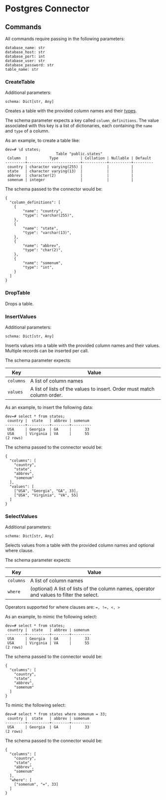 # Postgres Connector

## Commands

All commands require passing in the following parameters:

```
database_name: str
database_host: str
database_port: int
database_user: str
database_password: str
table_name: str
```

### CreateTable

Additional parameters:

```
schema: Dict[str, Any]
```

Creates a table with the provided column names and their [types](https://www.postgresql.org/docs/current/datatype.html).

The schema parameter expects a key called `column_definitions`. The value associated with this key is a list of dictionaries, each containing the `name` and `type` of a column.

As an example, to create a table like:

```
dev=# \d states;
                       Table "public.states"
 Column  |          Type          | Collation | Nullable | Default 
---------+------------------------+-----------+----------+---------
 country | character varying(255) |           |          | 
 state   | character varying(13)  |           |          | 
 abbrev  | character(2)           |           |          | 
 somenum | integer                |           |          | 

```

The schema passed to the connector would be:

```
{
  "column_definitions": [
    {
        "name": "country",
        "type": "varchar(255)",
    },
    {
        "name": "state",
        "type": "varchar(13)",
    },
    {
        "name": "abbrev",
        "type": "char(2)",
    },
    {
        "name": "somenum",
        "type": "int",
    }
  ]
}
```

### DropTable

Drops a table.

### InsertValues

Additional parameters:

```
schema: Dict[str, Any]
```

Inserts values into a table with the provided column names and their values. Multiple records can be inserted per call.

The schema parameter expects:

| Key | Value |
|-----|-------|
| `columns` | A list of column names |
| `values` | A list of lists of the values to insert. Order must match column order. |

As an example, to insert the following data:

```
dev=# select * from states;
 country |  state   | abbrev | somenum 
---------+----------+--------+---------
 USA     | Georgia  | GA     |      33
 USA     | Virginia | VA     |      55
(2 rows)

```

The schema passed to the connector would be:

```
{
  "columns": [
    "country",
    "state",
    "abbrev",
    "somenum"
  ], 
  "values": [
    ["USA", "Georgia", "GA", 33], 
    ["USA", "Virginia", "VA", 55]
  ]
}
```
### SelectValues

Additional parameters:

```
schema: Dict[str, Any]
```

Selects values from a table with the provided column names and optional where clause.

The schema parameter expects:

| Key | Value |
|-----|-------|
| `columns` | A list of column names |
| `where` | (optional) A list of lists of the column names, operator and values to filter the select. |

Operators supported for where clauses are: `=, !=, <, >`

As an example, to mimic the following select:

```
dev=# select * from states;
 country |  state   | abbrev | somenum 
---------+----------+--------+---------
 USA     | Georgia  | GA     |      33
 USA     | Virginia | VA     |      55
(2 rows)

```

The schema passed to the connector would be:

```
{
  "columns": [
    "country",
    "state",
    "abbrev",
    "somenum"
  ]
}
```

To mimic the following select:

```
dev=# select * from states where somenum = 33;
 country |  state   | abbrev | somenum 
---------+----------+--------+---------
 USA     | Georgia  | GA     |      33
(2 rows)

```

The schema passed to the connector would be:

```
{
  "columns": [
    "country",
    "state",
    "abbrev",
    "somenum"
  ],
  "where": [
    ["somenum", "=", 33]
  ]
}
```

